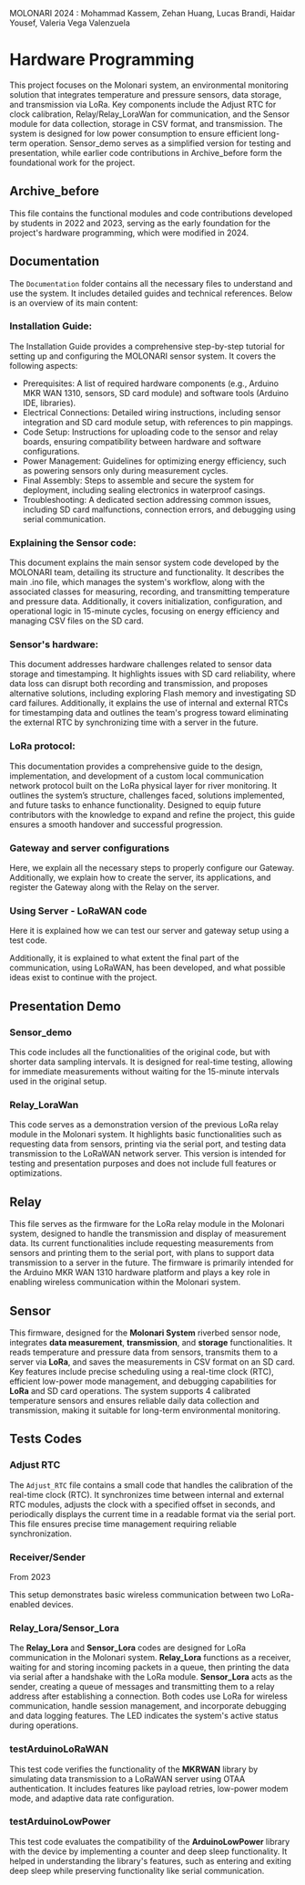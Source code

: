 MOLONARI 2024 : Mohammad Kassem, Zehan Huang, Lucas Brandi, Haidar Yousef, Valeria Vega Valenzuela

# Hardware Programming

This project focuses on the Molonari system, an environmental monitoring solution that integrates temperature and pressure sensors, data storage, and transmission via LoRa. Key components include the Adjust RTC for clock calibration, Relay/Relay_LoraWan for communication, and the Sensor module for data collection, storage in CSV format, and transmission. The system is designed for low power consumption to ensure efficient long-term operation. Sensor_demo serves as a simplified version for testing and presentation, while earlier code contributions in Archive_before form the foundational work for the project.

## Archive_before

This file contains the functional modules and code contributions developed by students in 2022 and 2023, serving as the early foundation for the project's hardware programming, which were modified in 2024.

## Documentation

The `Documentation` folder contains all the necessary files to understand and use the system. It includes detailed guides and technical references. Below is an overview of its main content:

### Installation Guide: 
The Installation Guide provides a comprehensive step-by-step tutorial for setting up and configuring the MOLONARI sensor system. It covers the following aspects:
* Prerequisites: A list of required hardware components (e.g., Arduino MKR WAN 1310, sensors, SD card module) and software tools (Arduino IDE, libraries).
* Electrical Connections: Detailed wiring instructions, including sensor integration and SD card module setup, with references to pin mappings.
* Code Setup: Instructions for uploading code to the sensor and relay boards, ensuring compatibility between hardware and software configurations.
* Power Management: Guidelines for optimizing energy efficiency, such as powering sensors only during measurement cycles.
* Final Assembly: Steps to assemble and secure the system for deployment, including sealing electronics in waterproof casings.
* Troubleshooting: A dedicated section addressing common issues, including SD card malfunctions, connection errors, and debugging using serial communication.

### Explaining the Sensor code:
This document explains the main sensor system code developed by the MOLONARI team, detailing its structure and functionality. It describes the main .ino file, which manages the system's workflow, along with the associated classes for measuring, recording, and transmitting temperature and pressure data. Additionally, it covers initialization, configuration, and operational logic in 15-minute cycles, focusing on energy efficiency and managing CSV files on the SD card.

### Sensor's hardware:
This document addresses hardware challenges related to sensor data storage and timestamping. It highlights issues with SD card reliability, where data loss can disrupt both recording and transmission, and proposes alternative solutions, including exploring Flash memory and investigating SD card failures. Additionally, it explains the use of internal and external RTCs for timestamping data and outlines the team's progress toward eliminating the external RTC by synchronizing time with a server in the future.

### LoRa protocol: 

This documentation provides a comprehensive guide to the design, implementation, and development of a custom local communication network protocol built on the LoRa physical layer for river monitoring. It outlines the system’s structure, challenges faced, solutions implemented, and future tasks to enhance functionality. Designed to equip future contributors with the knowledge to expand and refine the project, this guide ensures a smooth handover and successful progression.

### Gateway and server configurations

Here, we explain all the necessary steps to properly configure our Gateway. Additionally, we explain how to create the server, its applications, and register the Gateway along with the Relay on the server.

### Using Server - LoRaWAN code

Here it is explained how we can test our server and gateway setup using a test code.

Additionally, it is explained to what extent the final part of the communication, using LoRaWAN, has been developed, and what possible ideas exist to continue with the project.


## Presentation Demo

### Sensor_demo

This code includes all the functionalities of the original code, but with shorter data sampling intervals. It is designed for real-time testing, allowing for immediate measurements without waiting for the 15-minute intervals used in the original setup.

### Relay_LoraWan

This code serves as a demonstration version of the previous LoRa relay module in the Molonari system. It highlights basic functionalities such as requesting data from sensors, printing via the serial port, and testing data transmission to the LoRaWAN network server. This version is intended for testing and presentation purposes and does not include full features or optimizations.

## Relay

This file serves as the firmware for the LoRa relay module in the Molonari system, designed to handle the transmission and display of measurement data. Its current functionalities include requesting measurements from sensors and printing them to the serial port, with plans to support data transmission to a server in the future. The firmware is primarily intended for the Arduino MKR WAN 1310 hardware platform and plays a key role in enabling wireless communication within the Molonari system.

## Sensor

This firmware, designed for the **Molonari System** riverbed sensor node, integrates **data measurement**, **transmission**, and **storage** functionalities. It reads temperature and pressure data from sensors, transmits them to a server via **LoRa**, and saves the measurements in CSV format on an SD card. Key features include precise scheduling using a real-time clock (RTC), efficient low-power mode management, and debugging capabilities for **LoRa** and SD card operations. The system supports 4 calibrated temperature sensors and ensures reliable daily data collection and transmission, making it suitable for long-term environmental monitoring.

## Tests Codes

### Adjust RTC


The `Adjust_RTC` file contains a small code that handles the calibration of the real-time clock (RTC). It synchronizes time between internal and external RTC modules, adjusts the clock with a specified offset in seconds, and periodically displays the current time in a readable format via the serial port. This file ensures precise time management requiring reliable synchronization.

###  Receiver/Sender

From 2023 

This setup demonstrates basic wireless communication between two LoRa-enabled devices.

### Relay_Lora/Sensor_Lora

The **Relay_Lora** and **Sensor_Lora** codes are designed for LoRa communication in the Molonari system. **Relay_Lora** functions as a receiver, waiting for and storing incoming packets in a queue, then printing the data via serial after a handshake with the LoRa module. **Sensor_Lora** acts as the sender, creating a queue of messages and transmitting them to a relay address after establishing a connection. Both codes use LoRa for wireless communication, handle session management, and incorporate debugging and data logging features. The LED indicates the system's active status during operations.

### testArduinoLoRaWAN

This test code verifies the functionality of the **MKRWAN** library by simulating data transmission to a LoRaWAN server using OTAA authentication. It includes features like payload retries, low-power modem mode, and adaptive data rate configuration.

### testArduinoLowPower

This test code evaluates the compatibility of the **ArduinoLowPower** library with the device by implementing a counter and deep sleep functionality. It helped in understanding the library's features, such as entering and exiting deep sleep while preserving functionality like serial communication.